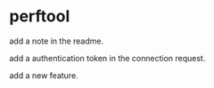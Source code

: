 # perftool

add a note in the readme.

add a authentication token in the connection request.

add a new feature.

